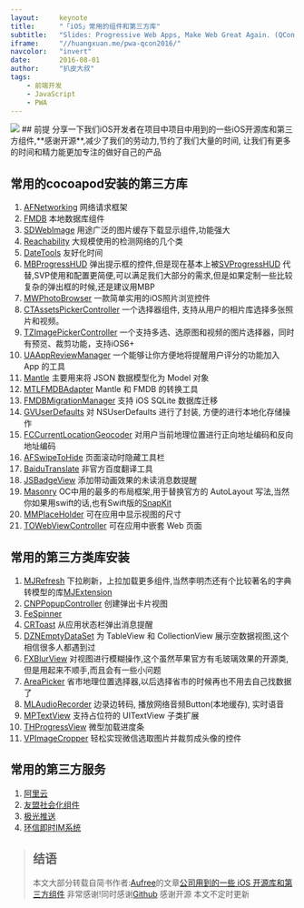 ```yaml
---
layout:     keynote
title:      "「iOS」常用的组件和第三方库"
subtitle:   "Slides: Progressive Web Apps, Make Web Great Again. (QCon Shanghai 2016)"
iframe:     "//huangxuan.me/pwa-qcon2016/"
navcolor:   "invert"
date:       2016-08-01
author:     "扒皮大叔"
tags:
    - 前端开发
    - JavaScript
    - PWA
---
```





<img src="/img/blogImg/blog0001.jpg" class="fit image">
## 前提
分享一下我们iOS开发者在项目中项目中用到的一些iOS开源库和第三方组件,**感谢开源**,减少了我们的劳动力,节约了我们大量的时间, 让我们有更多的时间和精力能更加专注的做好自己的产品

## 常用的cocoapod安装的第三方库
1. [AFNetworking](https://github.com/AFNetworking/AFNetworking) 网络请求框架
2. [FMDB](https://github.com/ccgus/fmdb) 本地数据库组件
3. [SDWebImage](https://github.com/rs/SDWebImage) 用途广泛的图片缓存下载显示组件,功能强大
4. [Reachability](https://github.com/tonymillion/Reachability) 大规模使用的检测网络的几个类
5. [DateTools](https://github.com/MatthewYork/DateTools) 友好化时间
6. [MBProgressHUD](https://github.com/jdg/MBProgressHUD) 弹出提示框的控件,但是现在基本上被[SVProgressHUD](https://github.com/SVProgressHUD/SVProgressHUD) 代替,SVP使用和配置更简便,可以满足我们大部分的需求,但是如果定制一些比较复杂的弹出框的时候,还是建议用MBP
7. [MWPhotoBrowser](https://github.com/mwaterfall/MWPhotoBrowser) 一款简单实用的iOS照片浏览控件
8. [CTAssetsPickerController](https://github.com/chiunam/CTAssetsPickerController) 一个选择器组件, 支持从用户的相片库选择多张照片和视频。
9. [TZImagePickerController](https://github.com/bapidashu/TZImagePickerController) 一个支持多选、选原图和视频的图片选择器，同时有预览、裁剪功能，支持iOS6+
10. [UAAppReviewManager](https://github.com/UrbanApps/UAAppReviewManager) 一个能够让你方便地将提醒用户评分的功能加入 App 的工具
11. [Mantle](https://github.com/Mantle/Mantle) 主要用来将 JSON 数据模型化为 Model 对象
12. [MTLFMDBAdapter](https://github.com/tanis2000/MTLFMDBAdapter) Mantle 和 FMDB 的转换工具
13. [FMDBMigrationManager](https://github.com/layerhq/FMDBMigrationManager) 支持 iOS SQLite 数据库迁移
14. [GVUserDefaults](https://github.com/gangverk/GVUserDefaults) 对 NSUserDefaults 进行了封装, 方便的进行本地化存储操作
15. [FCCurrentLocationGeocoder](https://github.com/fabiocaccamo/FCCurrentLocationGeocoder) 对用户当前地理位置进行正向地址编码和反向地址编码
16. [AFSwipeToHide](https://github.com/appfigures/AFSwipeToHide) 页面滚动时隐藏工具栏
17. [BaiduTranslate](https://github.com/summerblue/baidu-translate-ios-sdk) 非官方百度翻译工具
18. [JSBadgeView](https://github.com/JaviSoto/JSBadgeView) 添加带动画效果的未读消息数提醒
19. [Masonry](https://github.com/SnapKit/Masonry) OC中用的最多的布局框架,用于替换官方的 AutoLayout 写法,当然你如果用swift的话,也有Swift版的[SnapKit](https://github.com/SnapKit/Masonry)
20. [MMPlaceHolder](https://github.com/adad184/MMPlaceHolder) 可在应用中显示视图的尺寸
21. [TOWebViewController](https://github.com/TimOliver/TOWebViewController) 可在应用中嵌套 Web 页面

## 常用的第三方类库安装
1. [MJRefresh](https://github.com/CoderMJLee/MJRefresh) 下拉刷新，上拉加载更多组件,当然李明杰还有个比较著名的字典转模型的库[MJExtension](https://github.com/CoderMJLee/MJExtension)
2. [CNPPopupController](https://github.com/carsonperrotti/CNPPopupController) 创建弹出卡片视图
3. [FeSpinner](加入沙漏等多种动画加载效果) 
4. [CRToast](https://github.com/cruffenach/CRToast) 从应用状态栏弹出消息提醒
5. [DZNEmptyDataSet](https://github.com/dzenbot/DZNEmptyDataSet) 为 TableView 和 CollectionView 展示空数据视图,这个相信很多人都遇到过
6. [FXBlurView](https://github.com/nicklockwood/FXBlurView) 对视图进行模糊操作,这个虽然苹果官方有毛玻璃效果的开源类,但是用起来不顺手,而且会有一些小问题
7. [AreaPicker](https://github.com/cloudorz/areapicker) 省市地理位置选择器,以后选择省市的时候再也不用去自己找数据了
8. [MLAudioRecorder](http://www.jianshu.com/p/MLAudioRecorder) 边录边转码, 播放网络音频Button(本地缓存), 实时语音
9. [MPTextView](https://github.com/cbowns/MPTextView) 支持占位符的 UITextView 子类扩展
10. [THProgressView](https://github.com/tiagomnh/THProgressView) 微型加载进度条
11. [VPImageCropper](https://github.com/windshg/VPImageCropper) 轻松实现微信选取图片并裁剪成头像的控件


## 常用的第三方服务
1. [阿里云](https://www.aliyun.com/?utm_medium=text&utm_source=bdbrand&utm_campaign=bdbrand&utm_content=se_32492)
2. [友盟社会化组件](http://dev.umeng.com/social/ios/sdk-download)
3. [极光推送](http://docs.jpush.io/client/ios_sdk/)
4. [环信即时IM系统](http://www.easemob.com/downloads/iOSSDK-20141018.zip)

> ## 结语
> 本文大部分转载自简书作者:[Aufree](http://www.jianshu.com/u/59e483392095)的文章[公司用到的一些 iOS 开源库和第三方组件](http://www.jianshu.com/p/207a3879c41f) 非常感谢!同时感谢[Github](https://github.com) 感谢开源
> 本文不定时更新




